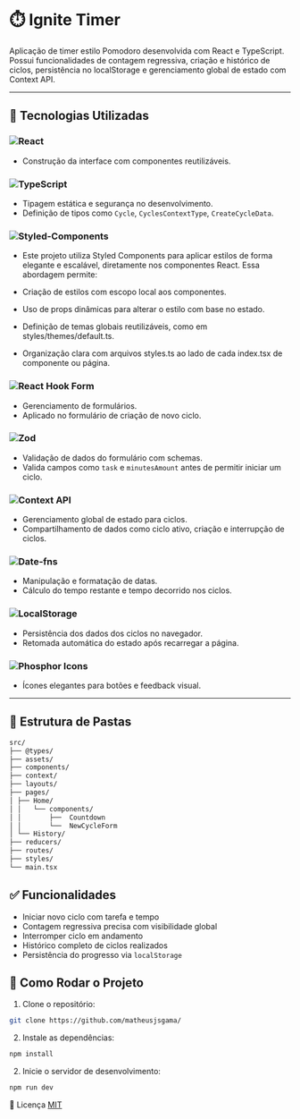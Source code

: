 # ⏱️ Ignite Timer

Aplicação de timer estilo Pomodoro desenvolvida com React e TypeScript. Possui funcionalidades de contagem regressiva, criação e histórico de ciclos, persistência no localStorage e gerenciamento global de estado com Context API.

---

## 🚀 Tecnologias Utilizadas

### ![React](https://img.shields.io/badge/React-20232A?style=for-the-badge&logo=react&logoColor=61DAFB)
- Construção da interface com componentes reutilizáveis.

### ![TypeScript](https://img.shields.io/badge/TypeScript-007acc?style=for-the-badge&logo=typescript&logoColor=white)
- Tipagem estática e segurança no desenvolvimento.
- Definição de tipos como `Cycle`, `CyclesContextType`, `CreateCycleData`.

###  ![Styled-Components](https://img.shields.io/badge/styled--components-DB7093?style=for-the-badge&logo=styled-components&logoColor=white)
- Este projeto utiliza Styled Components para aplicar estilos de forma elegante e escalável, diretamente nos componentes React. Essa abordagem permite:

- Criação de estilos com escopo local aos componentes.
- Uso de props dinâmicas para alterar o estilo com base no estado.
- Definição de temas globais reutilizáveis, como em styles/themes/default.ts.
- Organização clara com arquivos styles.ts ao lado de cada index.tsx de componente ou página.

### ![React Hook Form](https://img.shields.io/badge/React--Hook--Form-EC5990?style=for-the-badge&logo=reacthookform&logoColor=white)
- Gerenciamento de formulários.
- Aplicado no formulário de criação de novo ciclo.

### ![Zod](https://img.shields.io/badge/Zod-8c52ff?style=for-the-badge)
- Validação de dados do formulário com schemas.
- Valida campos como `task` e `minutesAmount` antes de permitir iniciar um ciclo.

### ![Context API](https://img.shields.io/badge/Context%20API-61dafb?style=for-the-badge&logo=react&logoColor=white)
- Gerenciamento global de estado para ciclos.
- Compartilhamento de dados como ciclo ativo, criação e interrupção de ciclos.

### ![Date-fns](https://img.shields.io/badge/date--fns-3f6a9d?style=for-the-badge)
- Manipulação e formatação de datas.
- Cálculo do tempo restante e tempo decorrido nos ciclos.

### ![LocalStorage](https://img.shields.io/badge/LocalStorage-ffa500?style=for-the-badge)
- Persistência dos dados dos ciclos no navegador.
- Retomada automática do estado após recarregar a página.

### ![Phosphor Icons](https://img.shields.io/badge/Phosphor%20Icons-000000?style=for-the-badge)
- Ícones elegantes para botões e feedback visual.
---

## 📂 Estrutura de Pastas

```bash
src/ 
├── @types/
├── assets/ 
├── components/
├── context/
├── layouts/
├── pages/
│ ├── Home/ 
│ │   └── components/
│ │       ├──  Countdown
│ │       └──  NewCycleForm 
│ └── History/
├── reducers/
├── routes/
├── styles/
└── main.tsx

```

## ✅ Funcionalidades

- Iniciar novo ciclo com tarefa e tempo
- Contagem regressiva precisa com visibilidade global
- Interromper ciclo em andamento
- Histórico completo de ciclos realizados
- Persistência do progresso via `localStorage`

## 📌 Como Rodar o Projeto

1. Clone o repositório:
```bash
git clone https://github.com/matheusjsgama/
```

2. Instale as dependências:
```bash
npm install
```
2. Inicie o servidor de desenvolvimento:
```bash
npm run dev
```

📝 Licença
[MIT](https://choosealicense.com/licenses/mit/)